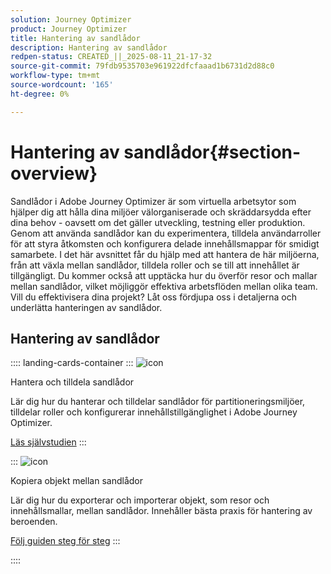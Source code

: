 ```yaml
---
solution: Journey Optimizer
product: Journey Optimizer
title: Hantering av sandlådor
description: Hantering av sandlådor
redpen-status: CREATED_||_2025-08-11_21-17-32
source-git-commit: 79fdb9535703e961922dfcfaaad1b6731d2d88c0
workflow-type: tm+mt
source-wordcount: '165'
ht-degree: 0%

---
```



# Hantering av sandlådor{#section-overview}

Sandlådor i Adobe Journey Optimizer är som virtuella arbetsytor som hjälper dig att hålla dina miljöer välorganiserade och skräddarsydda efter dina behov - oavsett om det gäller utveckling, testning eller produktion. Genom att använda sandlådor kan du experimentera, tilldela användarroller för att styra åtkomsten och konfigurera delade innehållsmappar för smidigt samarbete. I det här avsnittet får du hjälp med att hantera de här miljöerna, från att växla mellan sandlådor, tilldela roller och se till att innehållet är tillgängligt. Du kommer också att upptäcka hur du överför resor och mallar mellan sandlådor, vilket möjliggör effektiva arbetsflöden mellan olika team. Vill du effektivisera dina projekt? Låt oss fördjupa oss i detaljerna och underlätta hanteringen av sandlådor.

## Hantering av sandlådor

:::: landing-cards-container
:::
![icon](https://cdn.experienceleague.adobe.com/icons/circle-play.svg)

Hantera och tilldela sandlådor

Lär dig hur du hanterar och tilldelar sandlådor för partitioneringsmiljöer, tilldelar roller och konfigurerar innehållstillgänglighet i Adobe Journey Optimizer.

[Läs självstudien](../using/administration/sandboxes.md)
:::

:::
![icon](https://cdn.experienceleague.adobe.com/icons/list-check.svg)

Kopiera objekt mellan sandlådor

Lär dig hur du exporterar och importerar objekt, som resor och innehållsmallar, mellan sandlådor. Innehåller bästa praxis för hantering av beroenden.

[Följ guiden steg för steg](../using/configuration/copy-objects-to-sandbox.md)
:::

::::
